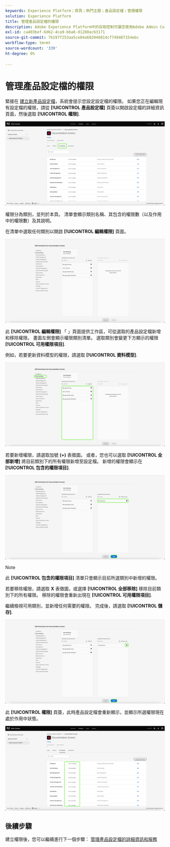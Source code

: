 ```yaml
---
keywords: Experience Platform；首頁；熱門主題；產品設定檔；管理權限
solution: Experience Platform
title: 管理產品設定檔的權限
description: Adobe Experience Platform中的存取控制可讓您使用Adobe Admin Console管理各種平台功能的角色和權限。 本檔案是如何管理Platform產品設定檔權限的指南。
exl-id: ca403bef-6d62-4ca9-bba6-d1280ac63171
source-git-commit: 7b197f253aa5ce04a682040814cf749407154ebc
workflow-type: tm+mt
source-wordcount: '339'
ht-degree: 0%

---
```


# 管理產品設定檔的權限

緊接在 [建立新產品設定檔](#create-a-new-product-profile)，系統會提示您設定設定檔的權限。 如果您正在編輯現有設定檔的權限，請從 **[!UICONTROL 產品設定檔]** 頁簽以開啟設定檔的詳細資訊頁面，然後選取 **[!UICONTROL 權限]**.

![權限](../images/permissions.png)

權限分為類別，並列於本頁。 清單會顯示類別名稱、其包含的權限數（以及作用中的權限數）及其說明。

在清單中選取任何類別以開啟 **[!UICONTROL 編輯權限]** 頁面。

![編輯權限](../images/edit-permissions.png)

此 **[!UICONTROL 編輯權限]** 「 」頁面提供工作區，可從選取的產品設定檔新增和移除權限。 畫面左側會顯示權限類別清單。 選取類別會變更下方顯示的權限 **[!UICONTROL 可用權限項目]**.

例如，若要更新資料模型的權限，請選取 **[!UICONTROL 資料模型]**.

![設定檔管理](../images/profile-management.png)

若要新增權限，請選取加號 **(+)** 表徵圖。 或者，您也可以選取 **[!UICONTROL 全部新增]** 將目前類別下的所有權限新增至設定檔。 新增的權限會顯示在 **[!UICONTROL 包含的權限項目]**.

![新增權限](../images/add-permission.png)

>[!NOTE]
>
>此 **[!UICONTROL 包含的權限項目]** 清單只會顯示目前所選類別中新增的權限。

若要移除權限，請選取 **X** 表徵圖，或選擇 **[!UICONTROL 全部移除]** 移除目前類別下的所有權限。 移除的權限會重新出現在 **[!UICONTROL 可用權限項目]**.

繼續檢視可用類別，並新增任何需要的權限。 完成後，請選取 **[!UICONTROL 儲存]**.

![remove-permisson](../images/remove-permission.png)

此 **[!UICONTROL 權限]** 頁簽，此時產品設定檔會重新顯示，並顯示所選權限現在處於作用中狀態。

![權限已更新](../images/permissions-updated.png)

## 後續步驟

建立權限後，您可以繼續進行下一個步驟： [管理產品設定檔的詳細資訊和服務](details-and-services.md)
